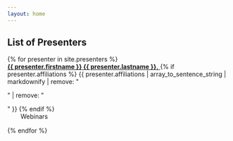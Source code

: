 ```yaml
---
layout: home
---
```

<h2>List of Presenters</h2>

<dl>
{% for presenter in site.presenters %}
<section style="margin-bottom: 15px">
  <dt>
    <a href="{{ site.baseurl }}{{ presenter.url }}">
  	  <strong>{{ presenter.firstname }} {{ presenter.lastname }},</strong>
	</a>
    {% if presenter.affiliations %}
      {{ presenter.affiliations | array_to_sentence_string | markdownify |
          remove: "<p>" | remove: "</p>" }}
    {% endif %}
  </dt> 
  <dd style="margin-left: 30px">Webinars</dd>
</section>
{% endfor %}
</dl>
